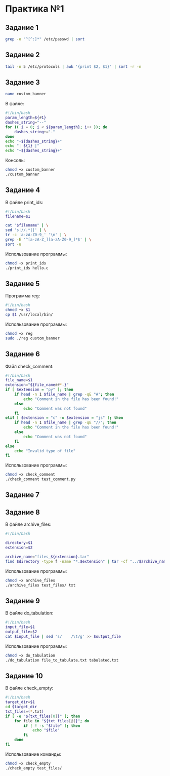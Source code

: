 # Практика №1
## Задание 1
```bash
grep -o "^[^:]*" /etc/passwd | sort
```

## Задание 2
```bash
tail -n 5 /etc/protocols | awk '{print $2, $1}' | sort -r -n
```

## Задание 3
```bash
nano custom_banner
```
В файле:
```bash
#!/bin/bash
param_length=${#1}
dashes_string="--"
for (( i = 0; i < ${param_length}; i++ )); do
	dashes_string+="-"
done
echo "+${dashes_string}+"
echo "| ${1} |"
echo "+${dashes_string}+"
```
Консоль:
```bash
chmod +x custom_banner
./custom_banner
```

## Задание 4
В файле print_ids:
```bash
#!/bin/bash
filename=$1

cat "$filename" | \
sed 's|//.*||' | \
tr -c 'a-zA-Z0-9_' '\n' | \
grep -E '^[a-zA-Z_][a-zA-Z0-9_]*$' | \
sort -u
```
Использование программы:
```bash
chmod +x print_ids
./print_ids hello.c
```

## Задание 5
Программа reg:
```bash
#!/bin/bash
chmod +x $1
cp $1 /usr/local/bin/
```
Использование программы:
```bash
chmod +x reg
sudo ./reg custom_banner
```

## Задание 6
Файл check_comment:
```bash
#!/bin/bash
file_name=$1
extension="${file_name##*.}"
if [ $extension = "py" ]; then
	if head -n 1 $file_name | grep -qE "#"; then
		echo "Comment in the file has been found!"
	else
		echo "Comment was not found"
	fi	
elif [ $extension = "c" -o $extension = "js" ]; then
	if head -n 1 $file_name | grep -qE "//"; then
		echo "Comment in the file has been found!"
	else
		echo "Comment was not found"
	fi
else
	echo "Invalid type of file"
fi
```
Использование программы:
```bash
chmod +x check_comment
./check_comment test_comment.py
```

## Задание 7



## Задание 8
В файле archive_files:
```bash
#!/bin/bash

directory=$1
extension=$2

archive_name="files_${extension}.tar"
find $directory -type f -name "*.$extension" | tar -cf "../$archive_name" -T -
```
Использование программы:
```bash
chmod +x archive_files
./archive_files test_files/ txt
```

## Задание 9
В файле do_tabulation:
```bash
#!/bin/bash
input_file=$1
output_file=$2
cat $input_file | sed 's/    /\t/g' >> $output_file
```
Использование программы:
```bash
chmod +x do_tabulation
./do_tabulation file_to_tabulate.txt tabulated.txt
```

## Задание 10
В файле check_empty:
```bash
#!/bin/bash
target_dir=$1
cd $target_dir
txt_files=(*.txt)
if [ -e "${txt_files[0]}" ]; then
    for file in "${txt_files[@]}"; do
        if [ ! -s "$file" ]; then
            echo "$file"
        fi
    done
fi
```
Использование команды:
```bash
chmod +x check_empty
./check_empty test_files/
```
